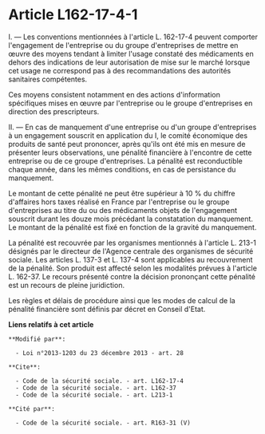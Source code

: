 # Article L162-17-4-1

I. ― Les conventions mentionnées à l'article L. 162-17-4 peuvent comporter l'engagement de l'entreprise ou du groupe
d'entreprises de mettre en œuvre des moyens tendant à limiter l'usage constaté des médicaments en dehors des indications de
leur autorisation de mise sur le marché lorsque cet usage ne correspond pas à des recommandations des autorités sanitaires
compétentes. 

Ces moyens consistent notamment en des actions d'information spécifiques mises en œuvre par l'entreprise ou le groupe
d'entreprises en direction des prescripteurs. 

II. ― En cas de manquement d'une entreprise ou d'un groupe d'entreprises à un engagement souscrit en application du I, le
comité économique des produits de santé peut prononcer, après qu'ils ont été mis en mesure de présenter leurs observations,
une pénalité financière à l'encontre de cette entreprise ou de ce groupe d'entreprises. La pénalité est reconductible chaque
année, dans les mêmes conditions, en cas de persistance du manquement. 

Le montant de cette pénalité ne peut être supérieur à 10 % du chiffre d'affaires hors taxes réalisé en France par
l'entreprise ou le groupe d'entreprises au titre du ou des médicaments objets de l'engagement souscrit durant les douze mois
précédant la constatation du manquement. Le montant de la pénalité est fixé en fonction de la gravité du manquement. 

La pénalité est recouvrée par les organismes mentionnés à l'article L. 213-1 désignés par le directeur de l'Agence centrale
des organismes de sécurité sociale. Les articles L. 137-3 et L. 137-4 sont applicables au recouvrement de la pénalité. Son
produit est affecté selon les modalités prévues à l'article L. 162-37. Le recours présenté contre la décision prononçant
cette pénalité est un recours de pleine juridiction. 

Les règles et délais de procédure ainsi que les modes de calcul de la pénalité financière sont définis par décret en Conseil
d'Etat.

**Liens relatifs à cet article**

	**Modifié par**:

	  - Loi n°2013-1203 du 23 décembre 2013 - art. 28

	**Cite**:

	  - Code de la sécurité sociale. - art. L162-17-4
	  - Code de la sécurité sociale. - art. L162-37
	  - Code de la sécurité sociale. - art. L213-1

	**Cité par**:

	  - Code de la sécurité sociale. - art. R163-31 (V)
